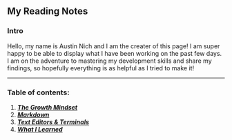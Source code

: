 ## My Reading Notes

### Intro

Hello, my name is Austin Nich and I am the creater of this page! I am super happy to be able to display what I have been working on the past few days. I am on the adventure to mastering my development skills and share my findings, so hopefully everything is as helpful as I tried to make it!

----

### Table of contents: 

1. [***The Growth Mindset***](https://austinnich.github.io/reading-notes)
2. [***Markdown***](https://austinnich.github.io/reading-notes/markdown)
3. [***Text Editors & Terminals***](https://austinnich.github.io/reading-notes/texteditors-terminals)
4. [***What I Learned***](https://austinnich.github.io/reading-notes/whatilearned)
